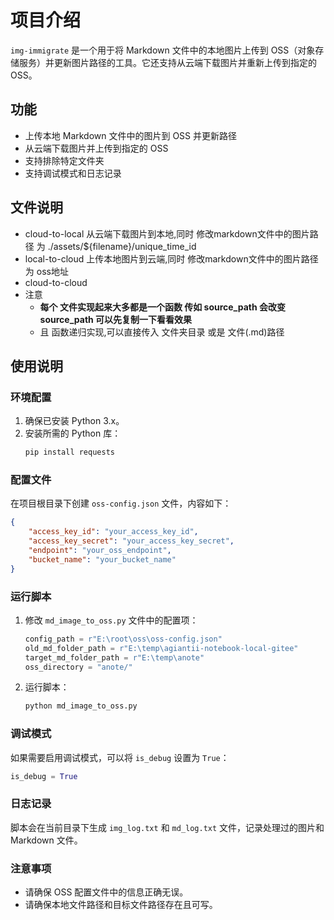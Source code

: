 # 项目介绍

`img-immigrate` 是一个用于将 Markdown 文件中的本地图片上传到 OSS（对象存储服务）并更新图片路径的工具。它还支持从云端下载图片并重新上传到指定的 OSS。

## 功能

- 上传本地 Markdown 文件中的图片到 OSS 并更新路径
- 从云端下载图片并上传到指定的 OSS
- 支持排除特定文件夹
- 支持调试模式和日志记录
## 文件说明
- cloud-to-local 从云端下载图片到本地,同时 修改markdown文件中的图片路径 为 ./assets/${filename}/unique_time_id
- local-to-cloud 上传本地图片到云端,同时 修改markdown文件中的图片路径为 oss地址
- cloud-to-cloud 
- 注意
    - **每个 文件实现起来大多都是一个函数 传如 source_path 会改变 source_path 可以先复制一下看看效果**
    - 且 函数递归实现,可以直接传入 文件夹目录 或是 文件(.md)路径

## 使用说明
### 环境配置

1. 确保已安装 Python 3.x。
2. 安装所需的 Python 库：
    ```bash
    pip install requests
    ```

### 配置文件

在项目根目录下创建 `oss-config.json` 文件，内容如下：
```json
{
    "access_key_id": "your_access_key_id",
    "access_key_secret": "your_access_key_secret",
    "endpoint": "your_oss_endpoint",
    "bucket_name": "your_bucket_name"
}
```

### 运行脚本

1. 修改 `md_image_to_oss.py` 文件中的配置项：
    ```python
    config_path = r"E:\root\oss\oss-config.json"
    old_md_folder_path = r"E:\temp\agiantii-notebook-local-gitee"
    target_md_folder_path = r"E:\temp\anote"
    oss_directory = "anote/"
    ```

2. 运行脚本：
    ```bash
    python md_image_to_oss.py
    ```

### 调试模式

如果需要启用调试模式，可以将 `is_debug` 设置为 `True`：
```python
is_debug = True
```

### 日志记录

脚本会在当前目录下生成 `img_log.txt` 和 `md_log.txt` 文件，记录处理过的图片和 Markdown 文件。

### 注意事项

- 请确保 OSS 配置文件中的信息正确无误。
- 请确保本地文件路径和目标文件路径存在且可写。

